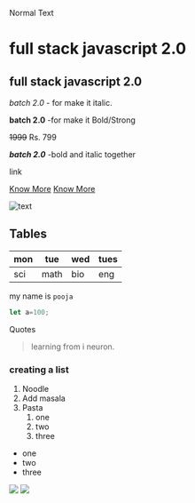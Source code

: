 Normal Text

# full stack javascript 2.0

## full stack javascript 2.0

_batch 2.0_  -   for  make it italic.

**batch 2.0**  -for make it Bold/Strong

~~1999~~ Rs. 799


**_batch 2.0_** -bold and italic together

link

[Know More](https://ineuron.ai)
[Know More](https://ineuron.ai "company name")

![text](https://ineuron.ai/images/ineuron-logo.png)

## Tables
|mon|tue|wed|tues|
|---|---|---|----|
|sci|math|bio|eng|


my name is `pooja`
```javascript
let a=100;
```

Quotes

>learning from i neuron.

 ### creating a list

1. Noodle
2. Add masala
3. Pasta
    1. one
    2. two
    3. three

- one
- two
- three


![](https://img.shields.io/badge/text-github-green)
![](https://img.shields.io/badge/text-github-orange)


